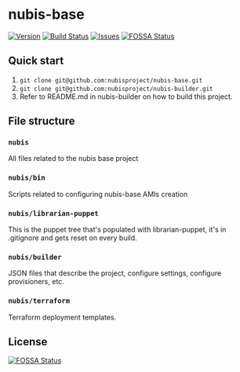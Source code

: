 # nubis-base

[![Version](https://img.shields.io/github/release/nubisproject/nubis-base.svg?maxAge=2592000)](https://github.com/nubisproject/nubis-base/releases)
[![Build Status](https://img.shields.io/travis/nubisproject/nubis-base/master.svg?maxAge=2592000)](https://travis-ci.org/nubisproject/nubis-base)
[![Issues](https://img.shields.io/github/issues/nubisproject/nubis-base.svg?maxAge=2592000)](https://github.com/nubisproject/nubis-base/issues)
[![FOSSA Status](https://app.fossa.com/api/projects/git%2Bgithub.com%2Fgozer%2Fnubis-base.svg?type=shield)](https://app.fossa.com/projects/git%2Bgithub.com%2Fgozer%2Fnubis-base?ref=badge_shield)

## Quick start

1. `git clone git@github.com:nubisproject/nubis-base.git`
2. `git clone git@github.com:nubisproject/nubis-builder.git`
3. Refer to README.md in nubis-builder on how to build this project.

## File structure

### `nubis`

All files related to the nubis base project

### `nubis/bin`

Scripts related to configuring nubis-base AMIs creation

### `nubis/librarian-puppet`

This is the puppet tree that's populated with librarian-puppet, it's in
.gitignore and gets reset on every build.

### `nubis/builder`

JSON files that describe the project, configure settings, configure
provisioners, etc.

### `nubis/terraform`

Terraform deployment templates.


## License
[![FOSSA Status](https://app.fossa.com/api/projects/git%2Bgithub.com%2Fgozer%2Fnubis-base.svg?type=large)](https://app.fossa.com/projects/git%2Bgithub.com%2Fgozer%2Fnubis-base?ref=badge_large)